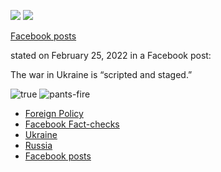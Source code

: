 ![](https://static.politifact.com/CACHE/images/politifact/mugs/Facebook_Logo_2019/7ed0f7f43159fdda4e36555173e00d64.jpg) ![](https://static.politifact.com/CACHE/images/politifact/mugs/Facebook_Logo_2019/caa2aa7d5b5be4d8c1a06fa4f06aff45.jpg)

[Facebook posts](/personalities/facebook-posts/ "Facebook posts")

stated on February 25, 2022 in a Facebook post:

The war in Ukraine is “scripted and staged.”

![true](https://static.politifact.com/CACHE/images/politifact/rulings/tom_ruling_pof/47ae831c64f67823d0eecfa4a5d22765.jpg.) ![pants-fire](https://static.politifact.com/politifact/rulings/tom_ruling_pof.png)

*   [Foreign Policy](/foreign-policy/ "Foreign Policy")
*   [Facebook Fact-checks](/facebook-fact-checks/ "Facebook Fact-checks")
*   [Ukraine](/ukraine/ "Ukraine")
*   [Russia](/russia/ "Russia")
*   [Facebook posts](/personalities/facebook-posts/ "Facebook posts")
